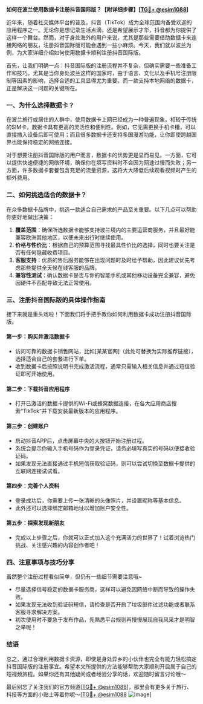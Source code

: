 **如何在波兰使用数据卡注册抖音国际版？【附详细步骤】[[TG💪+ @esim1088](https://t.me/s/esim1088)]**

近年来，随着社交媒体平台的普及，抖音（TikTok）成为全球范围内备受欢迎的应用程序之一。无论你是想记录生活点滴，还是希望展示才华，抖音都为你提供了这样一个舞台。然而，对于身处海外的用户来说，尤其是那些需要借助数据卡来连接网络的朋友，注册抖音国际版可能会遇到一些小麻烦。今天，我们就以波兰为例，为大家详细介绍如何使用数据卡顺利注册抖音国际版。

首先，让我们明确一点：抖音国际版的注册流程并不复杂，但确实需要一些准备工作和技巧。尤其是当你身处波兰这样的国家时，由于语言、文化以及手机号注册限制等因素的影响，选择合适的工具显得尤为重要。而一款支持本地网络的数据卡，正是解决这一问题的关键所在。

### 一、为什么选择数据卡？

在波兰旅行或居住的人群中，使用数据卡上网已经成为一种普遍现象。相较于传统的SIM卡，数据卡具有更高的灵活性和便利性。例如，它无需更换手机卡槽，可以直接插入设备后即可使用；而且很多数据卡还支持多国漫游功能，让你即使跨越国界也能保持稳定的网络连接。

对于想要注册抖音国际版的用户而言，数据卡的优势更是显而易见。一方面，它可以提供快速便捷的网络环境，确保你在填写资料时不会因为网速过慢而失败；另一方面，许多数据卡套餐包含充足的流量资源，这将大大降低后续观看视频时产生的额外费用。

### 二、如何挑选适合的数据卡？

在众多数据卡品牌中，挑选一款适合自己需求的产品至关重要。以下几点可以帮助你更好地做出决策：

1. **覆盖范围**：确保所选数据卡能够支持波兰境内的主要运营商服务，并且最好能兼容欧洲其他地区，以便未来出行时继续使用。
2. **价格与性价比**：根据自己的预算范围寻找最具性价比的选择，同时也要关注是否有任何隐藏收费项目。
3. **客服支持**：优质的售后服务能够在出现问题时及时给予帮助，因此建议优先考虑那些提供全天候在线客服的品牌。
4. **兼容性测试**：确认数据卡是否与你的智能手机或其他移动设备完全兼容，避免因硬件不匹配导致无法正常使用。

### 三、注册抖音国际版的具体操作指南

接下来就是重头戏啦！下面我们将手把手教你如何利用数据卡成功注册抖音国际版。

#### 第一步：购买并激活数据卡

- 访问可靠的数据卡销售网站，比如[某某官网]（此处可替换为实际推荐链接），选择适合自己的套餐进行下单。
- 收到数据卡后按照说明书完成激活流程，通常只需输入相关信息并通过短信验证即可开始使用。

#### 第二步：下载抖音应用程序

- 打开已激活的数据卡提供的Wi-Fi或蜂窝数据连接，在各大应用商店搜索“TikTok”并下载安装最新版本的应用程序。

#### 第三步：创建账户

- 启动抖音APP后，点击屏幕中央的大按钮开始注册过程。
- 系统会提示你输入手机号码作为登录凭证，请务必填写真实的号码以便接收验证码。
- 如果发现无法直接通过手机短信获取验证码，则可以尝试切换至数据卡提供的互联网连接试试看。

#### 第四步：完善个人资料

- 登录成功后，你需要上传一张清晰的头像照片，并设置昵称等基本信息。
- 此外还可以选择绑定邮箱地址以增加账户安全性。

#### 第五步：探索发现新朋友

- 完成以上步骤之后，你就可以正式加入这个充满活力的世界了！试着浏览热门挑战、关注感兴趣的内容创作者吧！

### 四、注意事项与技巧分享

虽然整个注册过程看似简单，但仍有一些细节需要注意哦~

- 尽量选择信号稳定的数据卡服务商，这样可以避免因网络中断而导致的操作失败。
- 如果发现无法收到验证码短信，请检查是否开启了垃圾邮件过滤功能或者联系客服寻求解决方案。
- 初次使用时不要急于发布作品，先熟悉平台规则再慢慢展现自我风采才是明智之举呢！

### 结语

总之，通过合理利用数据卡资源，即使是身处异乡的小伙伴也完全有能力轻松搞定抖音国际版的注册事宜。希望本文所提供的方法能够帮助大家顺利开启属于自己的短视频旅程。如果你还有其他疑问或者经验分享的话，欢迎随时留言讨论哦～

最后别忘了关注我们的官方频道[[TG💪+ @esim1088](https://t.me/s/esim1088)]，那里会有更多关于旅行、科技等方面的小贴士等着你呢～[[TG💪+ @esim1088](https://t.me/s/esim1088) ![Image](https://i.postimg.cc/4NQfJmqS/Snipaste-2025-05-13-00-14-12.png)]